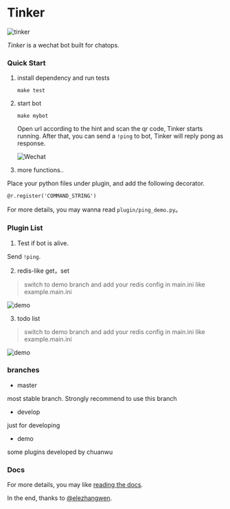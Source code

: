 # Tinker
![tinker](https://travis-ci.org/chuanwu/Tinker.svg?branch=master)

*Tinker* is a wechat bot built for chatops.

### Quick Start

1. install dependency and run tests

   ```
   make test
   ```

2. start bot

   ```
   make mybot
   ```
   Open url according to the hint and scan the qr code, Tinker starts running.
   After that, you can send a `!ping` to bot, Tinker will reply pong as response.

   ![Wechat](https://ooo.0o0.ooo/2017/03/29/58db399dd2ca6.jpeg)

3. more functions..

 Place your python files under plugin, and add the following decorator.

 ```
 @r.register('COMMAND_STRING')
 ```

 For more details, you may wanna read `plugin/ping_demo.py`。
 
### Plugin List

1. Test if bot is alive.

Send `!ping`.

2. redis-like get，set

> switch to demo branch and add your redis config in main.ini like example.main.ini

![demo](https://ooo.0o0.ooo/2017/03/30/58dbea829889a.jpeg)

3. todo list

> switch to demo branch and add your redis config in main.ini like example.main.ini

![demo](https://ooo.0o0.ooo/2017/03/30/58dbea9f642d9.jpeg)


### branches

 * master

 most stable branch. Strongly recommend to use this branch

 * develop

 just for developing

 * demo

 some plugins developed by chuanwu

### Docs

For more details, you may like [reading the docs](http://tinker.readthedocs.io/).


In the end, thanks to [@elezhangwen](https://github.com/elezhangwen).
